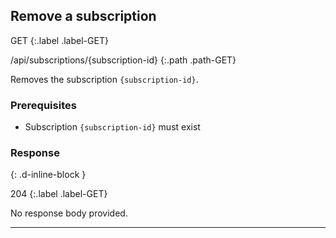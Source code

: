 ## Remove a subscription

GET
{:.label .label-GET}

/api/subscriptions/{subscription-id}
{:.path .path-GET}

Removes the subscription `{subscription-id}`.

### Prerequisites
- Subscription `{subscription-id}` must exist

### Response
{: .d-inline-block }

204
{:.label .label-GET}

No response body provided.

---

